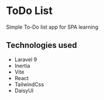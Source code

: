 # ToDo List

Simple To-Do list app for SPA learning

## Technologies used

-   Laravel 9
-   Inertia
-   Vite
-   React
-   TailwindCss
-   DaisyUI
